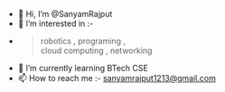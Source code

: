 - 👋 Hi, I’m @SanyamRajput
- 👀 I’m interested in :-
-  >robotics ,
   >programing ,    
   >cloud computing , 
   >networking
- 🌱 I’m currently learning BTech CSE
- 📫 How to reach me :- sanyamrajput1213@gmail.com

<!---
SanyamRajput/SanyamRajput is a ✨ special ✨ repository because its `README.md` (this file) appears on your GitHub profile.
You can click the Preview link to take a look at your changes.
--->
